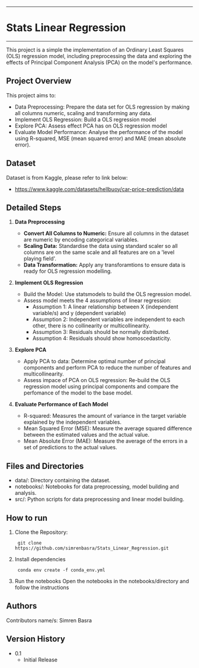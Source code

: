 ----
# Stats Linear Regression 
----
This project is a simple the implementation of an Ordinary Least Squares (OLS) regression model, including preprocessing the data and exploring the effects of Principal Component Analysis (PCA) on the model's performance.

## Project Overview

This project aims to:

- Data Preprocessing: Prepare the data set for OLS regression by making all columns numeric, scaling and transforming any data.
- Implement OLS Regression: Build a OLS regression model
- Explore PCA: Assess effect PCA has on OLS regression model
- Evaluate Model Performance: Analyse the performance of the model using R-squared, MSE (mean squared error) and MAE (mean absolute error).

## Dataset 

Dataset is from Kaggle, please refer to link below:

- https://www.kaggle.com/datasets/hellbuoy/car-price-prediction/data


## Detailed Steps

1. **Data Preprocessing**

    - **Convert All Columns to Numeric:** Ensure all columns in the dataset are numeric by encoding categorical variables.
    - **Scaling Data:** Standardise the data using standard scaler so all columns are on the same scale and all features are on a 'level playing field'.
    - **Data Transformation:** Apply any transforamtions to ensure data is ready for OLS regression modelling.


2. **Implement OLS Regression**
    
    - Build the Model: Use statsmodels to build the OLS regression model.
    - Assess model meets the 4 assumptions of linear regression:
        - Assumption 1: A linear relationship between X (independent variable/s) and y (dependent variable)
        - Assumption 2: Independent variables are independent to each other, there is no collinearity or multicollinearity.
        - Assumption 3: Residuals should be normally distributed.
        - Assumption 4: Residuals should show homoscedasticity.

3. **Explore PCA**

    - Apply PCA to data: Determine optimal number of principal components and perform PCA to reduce the number of features and multicollinearity. 
    - Assess impace of PCA on OLS regression: Re-build the OLS regression model using principal components and compare the perfomance of the model to the base model.

4. **Evaluate Performance of Each Model**

    - R-squared: Measures the amount of variance in the target variable explained by the independent variables.
    - Mean Squared Error (MSE): Measure the average squared difference between the estimated values and the actual value.
    - Mean Absolute Error (MAE): Measure the average of the errors in a set of predictions to the actual values.

## Files and Directories

- data/: Directory containing the dataset.
- notebooks/: Notebooks for data preprocessing, model building and analysis.
- src/: Python scripts for data preprocessing and linear model building.

## How to run

1. Clone the Repository:

        git clone https://github.com/simrenbasra/Stats_Linear_Regression.git

2. Install dependencies

        conda env create -f conda_env.yml

3. Run the notebooks 
    Open the notebooks in the notebooks/directory and follow the instructions
    

## Authors
Contributors name/s: Simren Basra

## Version History
* 0.1
    * Initial Release
